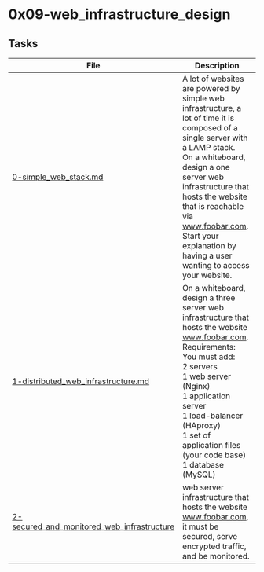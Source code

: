 #   0x09-web_infrastructure_design
##  Tasks
File    |   Description
--------|---------------
[0-simple_web_stack.md](./0-simple_web_stack.md)    |   A lot of websites are powered by simple web infrastructure, a lot of time it is composed of a single server with a LAMP stack.<br> On a whiteboard, design a one server web infrastructure that hosts the website that is reachable via www.foobar.com. Start your explanation by having a user wanting to access your website.
[1-distributed_web_infrastructure.md](./1-distributed_web_infrastructure.md)    |   On a whiteboard, design a three server web infrastructure that hosts the website www.foobar.com. <br> Requirements: <br> You must add:<br> 2 servers<br> 1 web server (Nginx)<br> 1 application server<br> 1 load-balancer (HAproxy)<br> 1 set of application files (your code base)<br>1 database (MySQL)
[2-secured_and_monitored_web_infrastructure](./2-secured_and_monitored_web_infrastructure.md)   |    web server infrastructure that hosts the website www.foobar.com, it must be secured, serve encrypted traffic, and be monitored.
